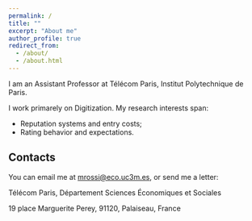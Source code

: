 ```yaml
---
permalink: /
title: ""
excerpt: "About me"
author_profile: true
redirect_from: 
  - /about/
  - /about.html
---
```


I am an Assistant Professor at Télécom Paris, Institut Polytechnique de Paris.

I work primarely on Digitization. My research interests span:

* Reputation systems and entry costs;
* Rating behavior and expectations.


Contacts
------

You can email me at <a href="mailto:mrossi@eco.uc3m.es">mrossi@eco.uc3m.es</a>, or send me a letter:

Télécom Paris, Département Sciences Économiques et Sociales

19 place Marguerite Perey, 91120, Palaiseau, France
